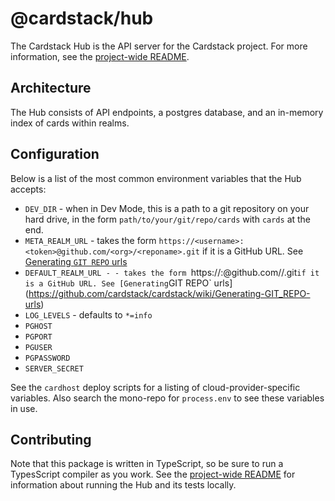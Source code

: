# @cardstack/hub

The Cardstack Hub is the API server for the Cardstack project.
For more information, see the
[project-wide README](https://github.com/cardstack/cardstack/blob/main/README.md).

## Architecture

The Hub consists of API endpoints, a postgres database, and an in-memory index of
cards within realms.

## Configuration

Below is a list of the most common environment variables that the Hub accepts:

- `DEV_DIR` - when in Dev Mode, this is a path to a git repository on your hard drive, in the form `path/to/your/git/repo/cards` with `cards` at the end.
- `META_REALM_URL` - takes the form `https://<username>:<token>@github.com/<org>/<reponame>.git` if it is a GitHub URL. See [Generating `GIT REPO` urls](https://github.com/cardstack/cardstack/wiki/Generating-GIT_REPO-urls)
- `DEFAULT_REALM_URL - - takes the form `https://<username>:<token>@github.com/<org>/<reponame>.git` if it is a GitHub URL. See [Generating `GIT REPO` urls](https://github.com/cardstack/cardstack/wiki/Generating-GIT_REPO-urls)
- `LOG_LEVELS` - defaults to `*=info`
- `PGHOST`
- `PGPORT`
- `PGUSER`
- `PGPASSWORD`
- `SERVER_SECRET`

See the `cardhost` deploy scripts for a listing of cloud-provider-specific variables.
Also search the mono-repo for `process.env` to see these variables in use.

## Contributing

Note that this package is written in TypeScript, so be sure to run a TypesScript
compiler as you work.
See the [project-wide README](https://github.com/cardstack/cardstack/blob/main/README.md)
for information about running the Hub and its tests locally.
